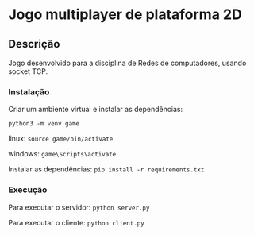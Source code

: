 # Jogo multiplayer de plataforma 2D

## Descrição
Jogo desenvolvido para a disciplina de Redes de computadores, usando socket TCP.

### Instalação
Criar um ambiente virtual e instalar as dependências:

`python3 -m venv game`

linux:
`source game/bin/activate`

windows:
`game\Scripts\activate`

Instalar as dependências:
`pip install -r requirements.txt`

### Execução
Para executar o servidor:
`python server.py`

Para executar o cliente:
`python client.py`